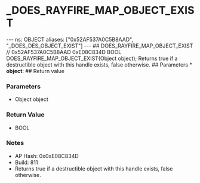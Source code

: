 # _DOES_RAYFIRE_MAP_OBJECT_EXIST

--- ns: OBJECT aliases: ["0x52AF537A0C5B8AAD", "_DOES_DES_OBJECT_EXIST"] --- ## DOES_RAYFIRE_MAP_OBJECT_EXIST  // 0x52AF537A0C5B8AAD 0xE08C834D BOOL DOES_RAYFIRE_MAP_OBJECT_EXIST(Object object);  Returns true if a destructible object with this handle exists, false otherwise.  ## Parameters * **object**:  ## Return value

### Parameters
* Object object

### Return Value
* BOOL

### Notes
* AP Hash: 0x0xE08C834D
* Build: 811
* Returns true if a destructible object with this handle exists, false otherwise.  

